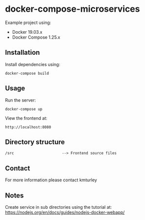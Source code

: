 # docker-compose-microservices

Example project using:

* Docker 19.03.x
* Docker Compose 1.25.x


## Installation

Install dependencies using:

    docker-compose build


## Usage

Run the server:

    docker-compose up

View the frontend at:

    http://localhost:8080


## Directory structure

    /src                      --> Frontend source files


## Contact

For more information please contact kmturley


## Notes

Create service in sub directories using the tutorial at:
https://nodejs.org/en/docs/guides/nodejs-docker-webapp/

